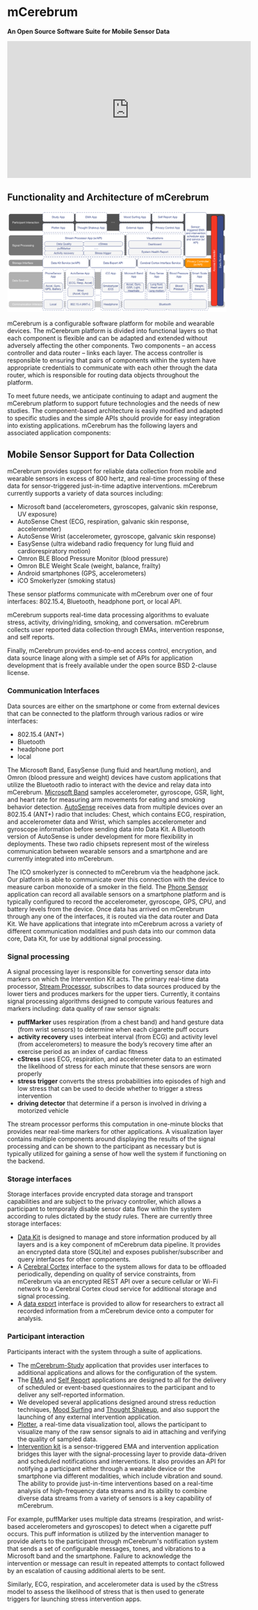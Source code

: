 # mCerebrum
**An Open Source Software Suite for Mobile Sensor Data**

<!-- ![mCerebrum Logo](../img/mCerebrum-logo.png) -->

<iframe src="https://www.youtube.com/embed/GR3pahhXp4U" width="560" height="315" frameborder="0" allowfullscreen="allowfullscreen"></iframe>

## Functionality and Architecture of mCerebrum
![mCerebrum Architecture](../img/mCerebrum-v3.png)

mCerebrum is a configurable software platform for mobile and wearable devices. The mCerebrum platform is divided into functional layers so that each component is flexible and can be adapted and extended without adversely affecting the other components.  Two components – an access controller and data router – links each layer.  The access controller is responsible to ensuring that pairs of components within the system have appropriate credentials to communicate with each other through the data router, which is responsible for routing data objects throughout the platform.

To meet future needs, we anticipate continuing to adapt and augment the mCerebrum platform to support future technologies and the needs of new studies. The component-based architecture is easily modified and adapted to specific studies and the simple APIs should provide for easy integration into existing applications. mCerebrum has the following layers and associated application components:

## Mobile Sensor Support for Data Collection
mCerebrum provides support for reliable data collection from mobile and wearable sensors in excess of 800 hertz, and real-time processing of these data for sensor-triggered just-in-time adaptive interventions. mCerebrum currently supports a variety of data sources including:

* Microsoft band (accelerometers, gyroscopes, galvanic skin response, UV exposure)
* AutoSense Chest (ECG, respiration, galvanic skin response, accelerometer)
* AutoSense Wrist (accelerometer, gyroscope, galvanic skin response)
* EasySense (ultra wideband radio frequency for lung fluid and cardiorespiratory motion)
* Omron BLE Blood Pressure Monitor (blood pressure)
* Omron BLE Weight Scale (weight, balance, frailty)
* Android smartphones (GPS, accelerometers)
* iCO Smokerlyzer (smoking status)

These sensor platforms communicate with mCerebrum over one of four interfaces: 802.15.4, Bluetooth, headphone port, or local API.

mCerebrum supports real-time data processing algorithms to evaluate stress, activity, driving/riding, smoking, and conversation. mCerebrum collects user reported data collection through EMAs, intervention response, and self reports.

Finally, mCerebrum provides end-to-end access control, encryption, and data source linage along with a simple set of APIs for application development that is freely available under the open source BSD 2-clause license.

### Communication Interfaces

Data sources are either on the smartphone or come from external devices that can be connected to the platform through various radios or wire interfaces:

* 802.15.4 (ANT+)
* Bluetooth
* headphone port
* local

The Microsoft Band, EasySense (lung fluid and heart/lung motion), and Omron (blood pressure and weight) devices have custom applications that utilize the Bluetooth radio to interact with the device and relay data into mCerebrum. [Microsoft Band](https://github.com/MD2Korg/mCerebrum-MicrosoftBand) samples accelerometer, gyroscope, GSR, light, and heart rate for measuring arm movements for eating and smoking behavior detection. [AutoSense](https://github.com/MD2Korg/mCerebrum-AutoSense) receives data from multiple devices over an 802.15.4 (ANT+) radio that includes: Chest, which contains ECG, respiration, and accelerometer data and Wrist, which samples accelerometer and gyroscope information before sending data into Data Kit.  A Bluetooth version of AutoSense is under development for more flexibility in deployments. These two radio chipsets represent most of the wireless communication between wearable sensors and a smartphone and are currently integrated into mCerebrum.

The ICO smokerlyzer is connected to mCerebrum via the headphone jack. Our platform is able to communicate over this connection with the device to measure carbon monoxide of a smoker in the field. The [Phone Sensor](https://github.com/MD2Korg/mCerebrum-PhoneSensor) application can record all available sensors on a smartphone platform and is typically configured to record the accelerometer, gyroscope, GPS, CPU, and battery levels from the device. Once data has arrived on mCerebrum through any one of the interfaces, it is routed via the data router and Data Kit. We have applications that integrate into mCerebrum across a variety of different communication modalities and push data into our common data core, Data Kit, for use by additional signal processing.

### Signal processing
A signal processing layer is responsible for converting sensor data into markers on which the Intervention Kit acts.  The primary real-time data processor, [Stream Processor](https://github.com/MD2Korg/mCerebrum-StreamProcessor), subscribes to data sources produced by the lower tiers and produces markers for the upper tiers.  Currently, it contains signal processing algorithms designed to compute various features and markers including: data quality of raw sensor signals:

* **puffMarker** uses respiration (from a chest band) and hand gesture data (from wrist sensors) to determine when each cigarette puff occurs
* **activity recovery** uses interbeat interval (from ECG) and activity level (from accelerometers) to measure the body’s recovery time after an exercise period as an index of cardiac fitness
* **cStress** uses ECG, respiration, and accelerometer data to an estimated the likelihood of stress for each minute that these sensors are worn properly
* **stress trigger** converts the stress probabilities into episodes of high and low stress that can be used to decide whether to trigger a stress intervention
* **driving detector** that determine if a person is involved in driving a motorized vehicle

The stream processor performs this computation in one-minute blocks that provides near real-time markers for other applications. A visualization layer contains multiple components around displaying the results of the signal processing and can be shown to the participant as necessary but is typically utilized for gaining a sense of how well the system if functioning on the backend.

### Storage interfaces
Storage interfaces provide encrypted data storage and transport capabilities and are subject to the privacy controller, which allows a participant to temporally disable sensor data flow within the system according to rules dictated by the study rules. There are currently three storage interfaces:

* [Data Kit](https://github.com/MD2Korg/mCerebrum-DataKit) is designed to manage and store information produced by all layers and is a key component of mCerebrum data pipeline. It provides an encrypted data store (SQLite) and exposes publisher/subscriber and query interfaces for other components.
* A [Cerebral Cortex](https://github.com/MD2Korg/mCerebrum-CerebralCortex) interface to the system allows for data to be offloaded periodically, depending on quality of service constraints, from mCerebrum via an encrypted REST API over a secure cellular or Wi-Fi network to a Cerebral Cortex cloud service for additional storage and signal processing.
* A [data export](https://github.com/MD2Korg/DataExporter) interface is provided to allow for researchers to extract all recorded information from a mCerebrum device onto a computer for analysis.

### Participant interaction
Participants interact with the system through a suite of applications.

* The [mCerebrum-Study](https://github.com/MD2Korg/mCerebrum-Study) application that provides user interfaces to additional applications and allows for the configuration of the system.
* The [EMA](https://github.com/MD2Korg/mCerebrum-EMA) and [Self Report](https://github.com/MD2Korg/mCerebrum-SelfReport) applications are designed to all for the delivery of scheduled or event-based questionnaires to the participant and to deliver any self-reported information.
* We developed several applications designed around stress reduction techniques, [Mood Surfing](https://github.com/MD2Korg/mCerebrum-MoodSurfing) and [Thought Shakeup](https://github.com/MD2Korg/mCerebrum-ThoughtShakeup), and also support the launching of any external intervention application.
* [Plotter](https://github.com/MD2Korg/mCerebrum-Plotter), a real-time data visualization tool, allows the participant to visualize many of the raw sensor signals to aid in attaching and verifying the quality of sampled data.
* [Intervention kit](https://github.com/MD2Korg/mCerebrum-InterventionKit) is a sensor-triggered EMA and intervention application bridges this layer with the signal-processing layer to provide data-driven and scheduled notifications and interventions. It also provides an API for notifying a participant either through a wearable device or the smartphone via different modalities, which include vibration and sound. The ability to provide just-in-time interventions based on a real-time analysis of high-frequency data streams and its ability to combine diverse data streams from a variety of sensors is a key capability of mCerebrum.

For example, puffMarker uses multiple data streams (respiration, and wrist-based accelerometers and gyroscopes) to detect when a cigarette puff occurs.  This puff information is utilized by the intervention manager to provide alerts to the participant through mCerebrum's notification system that sends a set of configurable messages, tones, and vibrations to a Microsoft band and the smartphone. Failure to acknowledge the intervention or message can result in repeated attempts to contact followed by an escalation of causing additional alerts to be sent.

Similarly, ECG, respiration, and accelerometer data is used by the cStress model to assess the likelihood of stress that is then used to generate triggers for launching stress intervention apps.
